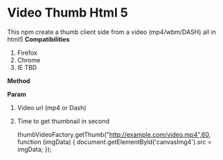 # Video Thumb Html 5
This npm create a thumb client side from a video (mp4/wbm/DASH) all in html5
**Compatibilities**

 1. Firefox
 2. Chrome
 3. IE TBD

**Method** 

**Param**

 1. Video url (mp4 or Dash)
 2. Time to get thumbnail in second


    thumbVideoFactory.getThumb("http://example.com/video.mp4",60, function (imgData) {
    document.getElementById('canvasImg4').src = imgData;
    });